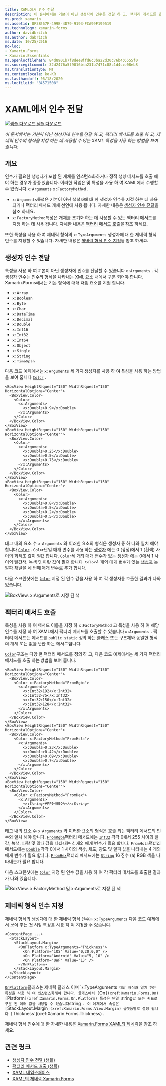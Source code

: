 ```yaml
---
title: XAML에서 인수 전달
description: 이 문서에서는 기본이 아닌 생성자에 인수를 전달 하 고, 팩터리 메서드를 호출 하 고, 제네릭 인수의 형식을 지정 하는 데 사용할 수 있는 XAML 특성을 사용 하는 방법을 보여 줍니다.
ms.prod: xamarin
ms.assetid: 8F3B267F-499E-4D79-9193-FCA99F199519
ms.technology: xamarin-forms
author: davidbritch
ms.author: dabritch
ms.date: 10/25/2016
no-loc:
- Xamarin.Forms
- Xamarin.Essentials
ms.openlocfilehash: 84d8901b7f8dee8ffd6c3ba22d30c76b456555f0
ms.sourcegitcommit: 32d2476a5f9016baa231b7471c88c1d4ccc08eb8
ms.translationtype: MT
ms.contentlocale: ko-KR
ms.lasthandoff: 06/18/2020
ms.locfileid: "84571508"
---
```

# <a name="passing-arguments-in-xaml"></a>XAML에서 인수 전달

[![샘플 다운로드](~/media/shared/download.png) 샘플 다운로드](https://docs.microsoft.com/samples/xamarin/xamarin-forms-samples/xaml-passingconstructorarguments)

_이 문서에서는 기본이 아닌 생성자에 인수를 전달 하 고, 팩터리 메서드를 호출 하 고, 제네릭 인수의 형식을 지정 하는 데 사용할 수 있는 XAML 특성을 사용 하는 방법을 보여 줍니다._

## <a name="overview"></a>개요

인수가 필요한 생성자가 포함 된 개체를 인스턴스화하거나 정적 생성 메서드를 호출 해야 하는 경우가 종종 있습니다. 이러한 작업은 및 특성을 사용 하 여 XAML에서 수행할 수 있습니다 `x:Arguments` `x:FactoryMethod` .

- `x:Arguments`특성은 기본이 아닌 생성자에 대 한 생성자 인수를 지정 하는 데 사용 되거나 팩터리 메서드 개체 선언에 사용 됩니다. 자세한 내용은 [생성자 인수 전달](#passing-constructor-arguments)을 참조 하세요.
- `x:FactoryMethod`특성은 개체를 초기화 하는 데 사용할 수 있는 팩터리 메서드를 지정 하는 데 사용 됩니다. 자세한 내용은 [팩터리 메서드 호출](#calling-factory-methods)을 참조 하세요.

또한 특성을 사용 하 여 제네릭 형식의 `x:TypeArguments` 생성자에 대 한 제네릭 형식 인수를 지정할 수 있습니다. 자세한 내용은 [제네릭 형식 인수 지정](#specifying-a-generic-type-argument)을 참조 하세요.

## <a name="passing-constructor-arguments"></a>생성자 인수 전달

특성을 사용 하 여 기본이 아닌 생성자에 인수를 전달할 수 있습니다 `x:Arguments` . 각 생성자 인수는 인수의 형식을 나타내는 XML 요소 내에서 구분 되어야 합니다. Xamarin.Forms에서는 기본 형식에 대해 다음 요소를 지원 합니다.

- `x:Array`
- `x:Boolean`
- `x:Byte`
- `x:Char`
- `x:DateTime`
- `x:Decimal`
- `x:Double`
- `x:Int16`
- `x:Int32`
- `x:Int64`
- `x:Object`
- `x:Single`
- `x:String`
- `x:TimeSpan`

다음 코드 예제에서는 `x:Arguments` 세 가지 생성자를 사용 하 여 특성을 사용 하는 방법을 보여 줍니다 [`Color`](xref:Xamarin.Forms.Color) .

```xaml
<BoxView HeightRequest="150" WidthRequest="150" HorizontalOptions="Center">
  <BoxView.Color>
    <Color>
      <x:Arguments>
        <x:Double>0.9</x:Double>
      </x:Arguments>
    </Color>
  </BoxView.Color>
</BoxView>
<BoxView HeightRequest="150" WidthRequest="150" HorizontalOptions="Center">
  <BoxView.Color>
    <Color>
      <x:Arguments>
        <x:Double>0.25</x:Double>
        <x:Double>0.5</x:Double>
        <x:Double>0.75</x:Double>
      </x:Arguments>
    </Color>
  </BoxView.Color>
</BoxView>
<BoxView HeightRequest="150" WidthRequest="150" HorizontalOptions="Center">
  <BoxView.Color>
    <Color>
      <x:Arguments>
        <x:Double>0.8</x:Double>
        <x:Double>0.5</x:Double>
        <x:Double>0.2</x:Double>
        <x:Double>0.5</x:Double>
      </x:Arguments>
    </Color>
  </BoxView.Color>
</BoxView>
```

태그 내의 요소 수 `x:Arguments` 와 이러한 요소의 형식은 생성자 중 하 나와 일치 해야 합니다 [`Color`](xref:Xamarin.Forms.Color) . `Color`단일 매개 변수를 사용 하는 [생성자](xref:Xamarin.Forms.Color.%23ctor(System.Double)) 에는 0 (검정)에서 1 (흰색) 사이의 회색조 값이 필요 합니다. `Color`세 개의 매개 변수가 있는 [생성자](xref:Xamarin.Forms.Color.%23ctor(System.Double,System.Double,System.Double)) 에는 0에서 1 사이의 빨간색, 녹색 및 파랑 값이 필요 합니다. `Color`4 개의 매개 변수가 있는 [생성자](xref:Xamarin.Forms.Color.%23ctor(System.Double,System.Double,System.Double,System.Double)) 는 알파 채널을 네 번째 매개 변수로 추가 합니다.

다음 스크린샷에는 [`Color`](xref:Xamarin.Forms.Color) 지정 된 인수 값을 사용 하 여 각 생성자를 호출한 결과가 나와 있습니다.

![BoxView. x:Arguments로 지정 된 색](passing-arguments-images/passing-arguments.png)

## <a name="calling-factory-methods"></a>팩터리 메서드 호출

특성을 사용 하 여 메서드 이름을 지정 하 `x:FactoryMethod` 고 특성을 사용 하 여 해당 인수를 지정 하 여 XAML에서 팩터리 메서드를 호출할 수 있습니다 `x:Arguments` . 팩터리 메서드는 메서드를 `public static` 정의 하는 클래스 또는 구조체와 동일한 형식의 개체 또는 값을 반환 하는 메서드입니다.

[`Color`](xref:Xamarin.Forms.Color)구조는 다양 한 팩터리 메서드를 정의 하 고, 다음 코드 예제에서는 세 가지 팩터리 메서드를 호출 하는 방법을 보여 줍니다.

```xaml
<BoxView HeightRequest="150" WidthRequest="150" HorizontalOptions="Center">
  <BoxView.Color>
    <Color x:FactoryMethod="FromRgba">
      <x:Arguments>
        <x:Int32>192</x:Int32>
        <x:Int32>75</x:Int32>
        <x:Int32>150</x:Int32>                        
        <x:Int32>128</x:Int32>
      </x:Arguments>
    </Color>
  </BoxView.Color>
</BoxView>
<BoxView HeightRequest="150" WidthRequest="150" HorizontalOptions="Center">
  <BoxView.Color>
    <Color x:FactoryMethod="FromHsla">
      <x:Arguments>
        <x:Double>0.23</x:Double>
        <x:Double>0.42</x:Double>
        <x:Double>0.69</x:Double>
        <x:Double>0.7</x:Double>
      </x:Arguments>
    </Color>
  </BoxView.Color>
</BoxView>
<BoxView HeightRequest="150" WidthRequest="150" HorizontalOptions="Center">
  <BoxView.Color>
    <Color x:FactoryMethod="FromHex">
      <x:Arguments>
        <x:String>#FF048B9A</x:String>
      </x:Arguments>
    </Color>
  </BoxView.Color>
</BoxView>
```

태그 내의 요소 수 `x:Arguments` 와 이러한 요소의 형식은 호출 되는 팩터리 메서드의 인수와 일치 해야 합니다. [`FromRgba`](xref:Xamarin.Forms.Color.FromRgba(System.Int32,System.Int32,System.Int32,System.Int32))팩터리 메서드에는 [`Int32`](https://docs.microsoft.com/dotnet/api/system.int32) 각각 0에서 255 사이의 빨강, 녹색, 파랑 및 알파 값을 나타내는 4 개의 매개 변수가 필요 합니다. [`FromHsla`](xref:Xamarin.Forms.Color.FromHsla(System.Double,System.Double,System.Double,System.Double))팩터리 메서드에는 [`Double`](https://docs.microsoft.com/dotnet/api/system.double) 각각 0에서 1 사이의 색상, 채도, 광도 및 알파 값을 나타내는 4 개의 매개 변수가 필요 합니다. [`FromHex`](xref:Xamarin.Forms.Color.FromHex(System.String))팩터리 메서드에는 [`String`](https://docs.microsoft.com/dotnet/api/system.string) 16 진수 (a) RGB 색을 나타내는가 필요 합니다.

다음 스크린샷에는 [`Color`](xref:Xamarin.Forms.Color) 지정 된 인수 값을 사용 하 여 각 팩터리 메서드를 호출한 결과가 나와 있습니다.

![BoxView. x:FactoryMethod 및 x:Arguments로 지정 된 색](passing-arguments-images/factory-methods.png)

## <a name="specifying-a-generic-type-argument"></a>제네릭 형식 인수 지정

제네릭 형식의 생성자에 대 한 제네릭 형식 인수는 `x:TypeArguments` 다음 코드 예제에서 보여 주는 것 처럼 특성을 사용 하 여 지정할 수 있습니다.

```xaml
<ContentPage ...>
  <StackLayout>
    <StackLayout.Margin>
      <OnPlatform x:TypeArguments="Thickness">
        <On Platform="iOS" Value="0,20,0,0" />
        <On Platform="Android" Value="5, 10" />
        <On Platform="UWP" Value="10" />
      </OnPlatform>
    </StackLayout.Margin>
  </StackLayout>
</ContentPage>
```

[`OnPlatform`](xref:Xamarin.Forms.OnPlatform`1)클래스는 제네릭 클래스 이며 `x:TypeArguments` 대상 형식과 일치 하는 특성을 사용 하 여 인스턴스화해야 합니다. 클래스에서 [`On`](xref:Xamarin.Forms.On) [`Platform`](xref:Xamarin.Forms.On.Platform) 특성은 단일 `string` 값 또는 쉼표로 구분 된 여러 값을 사용할 수 있습니다 `string` . 이 예제에서 속성은 [`StackLayout.Margin`](xref:Xamarin.Forms.View.Margin) 플랫폼별로 설정 됩니다 [`Thickness`](xref:Xamarin.Forms.Thickness) .

제네릭 형식 인수에 대 한 자세한 내용은 [ Xamarin.Forms XAML의 제네릭](generics.md)을 참조 하세요.

## <a name="related-links"></a>관련 링크

- [생성자 인수 전달 (샘플)](https://docs.microsoft.com/samples/xamarin/xamarin-forms-samples/xaml-passingconstructorarguments)
- [팩터리 메서드 호출 (샘플)](https://docs.microsoft.com/samples/xamarin/xamarin-forms-samples/xaml-callingfactorymethods)
- [XAML 네임스페이스](~/xamarin-forms/xaml/namespaces.md)
- [XAML의 제네릭 Xamarin.Forms](generics.md)
